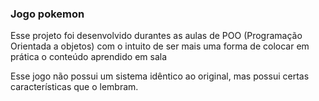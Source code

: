 ### Jogo pokemon
Esse projeto foi desenvolvido durantes as aulas de POO (Programação Orientada a objetos) com o intuito de ser mais uma forma de colocar em prática o conteúdo aprendido em sala

Esse jogo não possui um sistema idêntico ao original, mas possui certas características que o lembram.
